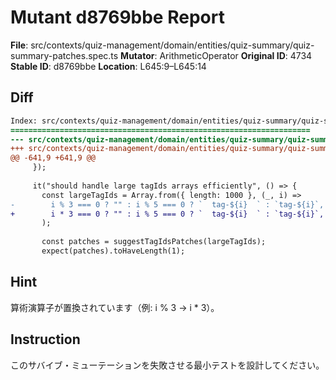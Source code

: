 # Mutant d8769bbe Report

**File**: src/contexts/quiz-management/domain/entities/quiz-summary/quiz-summary-patches.spec.ts
**Mutator**: ArithmeticOperator
**Original ID**: 4734
**Stable ID**: d8769bbe
**Location**: L645:9–L645:14

## Diff

```diff
Index: src/contexts/quiz-management/domain/entities/quiz-summary/quiz-summary-patches.spec.ts
===================================================================
--- src/contexts/quiz-management/domain/entities/quiz-summary/quiz-summary-patches.spec.ts	original
+++ src/contexts/quiz-management/domain/entities/quiz-summary/quiz-summary-patches.spec.ts	mutated #4734
@@ -641,9 +641,9 @@
     });
 
     it("should handle large tagIds arrays efficiently", () => {
       const largeTagIds = Array.from({ length: 1000 }, (_, i) =>
-        i % 3 === 0 ? "" : i % 5 === 0 ? `  tag-${i}  ` : `tag-${i}`,
+        i * 3 === 0 ? "" : i % 5 === 0 ? `  tag-${i}  ` : `tag-${i}`,
       );
 
       const patches = suggestTagIdsPatches(largeTagIds);
       expect(patches).toHaveLength(1);
```

## Hint

算術演算子が置換されています（例: i % 3 → i * 3）。

## Instruction

このサバイブ・ミューテーションを失敗させる最小テストを設計してください。
